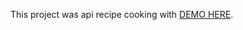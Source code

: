 This project was api recipe cooking with [DEMO HERE](https://api-recipe-cooking-reactjs.netlify.com/).

